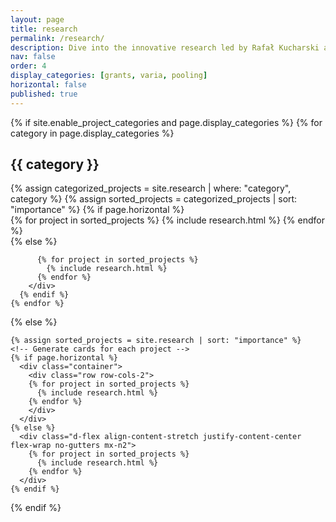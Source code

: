 ```yaml
---
layout: page
title: research
permalink: /research/
description: Dive into the innovative research led by Rafał Kucharski at Jagiellonian University. Explore grants, groundbreaking projects, and studies on ride-pooling and urban mobility. Discover current research streams combining machine learning, transportation systems, and behavioral modeling.
nav: false
order: 4
display_categories: [grants, varia, pooling]
horizontal: false
published: true
---
```


<div class="projects">
  {% if site.enable_project_categories and page.display_categories %}
  <!-- Display categorized projects -->
    {% for category in page.display_categories %}
      <h2 class="category">{{ category }}</h2>
      {% assign categorized_projects = site.research | where: "category", category %}
      {% assign sorted_projects = categorized_projects | sort: "importance" %}
      <!-- Generate cards for each project -->
      {% if page.horizontal %}
        <div class="container">
          <div class="row row-cols-2">
          {% for project in sorted_projects %}
            {% include research.html %}
          {% endfor %}
          </div>
        </div>
      {% else %}
       <div class="d-flex align-content-stretch justify-content-center flex-wrap no-gutters mx-n2">

          {% for project in sorted_projects %}
            {% include research.html %}
          {% endfor %}
        </div>
      {% endif %}
    {% endfor %}

  {% else %}
  <!-- Display projects without categories -->
    {% assign sorted_projects = site.research | sort: "importance" %}
    <!-- Generate cards for each project -->
    {% if page.horizontal %}
      <div class="container">
        <div class="row row-cols-2">
        {% for project in sorted_projects %}
          {% include research.html %}
        {% endfor %}
        </div>
      </div>
    {% else %}
      <div class="d-flex align-content-stretch justify-content-center flex-wrap no-gutters mx-n2">
        {% for project in sorted_projects %}
          {% include research.html %}
        {% endfor %}
      </div>
    {% endif %}

  {% endif %}


